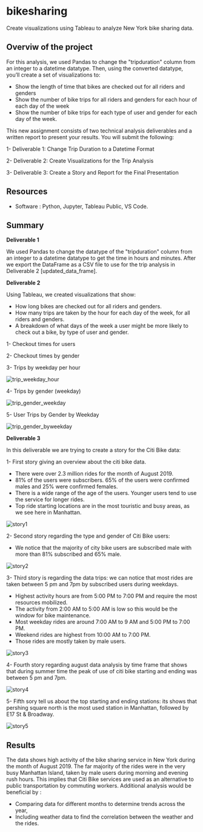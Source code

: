 # bikesharing
Create visualizations using Tableau to analyze New York bike sharing data.


## Overviw of the project 

For this analysis, we used Pandas to change the "tripduration" column from an integer to a datetime datatype. Then, using the converted datatype, you’ll create a set of visualizations to:

- Show the length of time that bikes are checked out for all riders and genders
- Show the number of bike trips for all riders and genders for each hour of each day of the week
- Show the number of bike trips for each type of user and gender for each day of the week.



This new assignment consists of two technical analysis deliverables and a written report to present your results. You will submit the following:

1- Deliverable 1: Change Trip Duration to a Datetime Format

2- Deliverable 2: Create Visualizations for the Trip Analysis

3- Deliverable 3: Create a Story and Report for the Final Presentation


## Resources

- Software : Python, Jupyter, Tableau Public, VS Code.

## Summary

**Deliverable 1**

We used Pandas to change the datatype of the "tripduration" column from an integer to a datetime datatype to get the time in hours and minutes. After we export the DataFrame as a CSV file to use for the trip analysis in Deliverable 2 [updated_data_frame].

**Deliverable 2**

Using Tableau, we created visualizations that show:

- How long bikes are checked out for all riders and genders.
- How many trips are taken by the hour for each day of the week, for all riders and genders.
- A breakdown of what days of the week a user might be more likely to check out a bike, by type of user and gender.

1- Checkout times for users

2- Checkout times by gender

3- Trips by weekday per hour

![trip_weekday_hour](/Resources/trip_weekday_hour.PNG)

4- Trips by gender (weekday)

![trip_gender_weekday](/Resources/trip_gender_weekday.PNG)


5- User Trips by Gender by Weekday

![trip_gender_byweekday](/Resources/trip_gender_byweekday.PNG)

**Deliverable 3**

In this deliverable we are trying to create a story for the Citi Bike data:

1- First story giving an overview about the citi bike data.

  - There were over 2.3 million rides for the month of August 2019.
  - 81% of the users were subscribers. 65% of the users were confirmed males and 25% were confirmed females.
  - There is a wide range of the age of the users. Younger users tend to use the service for longer rides.
  - Top ride starting locations are in the most touristic and busy areas, as we see here in Manhattan.

![story1](/Resources/story1.PNG)

2- Second story regarding the type and gender of Citi Bike users: 

  - We notice that the majority of city bike users are subscribed male with more than 81% subscribed and 65% male.

![story2](/Resources/story2.PNG)

3- Third story is regarding the data trips: we can notice that most rides are taken between 5 pm and 7pm by subscribed users during weekdays.

  - Highest activity hours are from 5:00 PM to 7:00 PM and require the most resources mobilized.
  - The activity from 2:00 AM to 5:00 AM is low so this would be the window for bike maintenance.
  - Most weekday rides are around 7:00 AM to 9 AM and 5:00 PM to 7:00 PM.
  - Weekend rides are highest from 10:00 AM to 7:00 PM.
  - Those rides are mostly taken by male users.


![story3](/Resources/story3.PNG)


4- Fourth story regarding august data analysis by time frame that shows that during summer time the peak of use of citi bike starting and ending was between 5 pm and 7pm.


![story4](/Resources/story4.PNG)

5- Fifth sory tell us about the top starting and ending stations: its shows that pershing square north is the most used station in Manhattan, followed by E17 St & Broadway.

![story5](/Resources/story5.PNG)


## Results

The data shows high activity of the bike sharing service in New York during the month of August 2019.
The far majority of the rides were in the very busy Manhattan Island, taken by male users during morning and evening rush hours. This implies that Citi Bike services are used as an alternative to public transportation by commuting workers.
Additional analysis would be beneficial by :

- Comparing data for different months to determine trends across the year,
- Including weather data to find the correlation between the weather and the rides.
